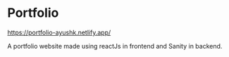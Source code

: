 # Portfolio

https://portfolio-ayushk.netlify.app/

A portfolio website made using reactJs in frontend and Sanity in backend.
